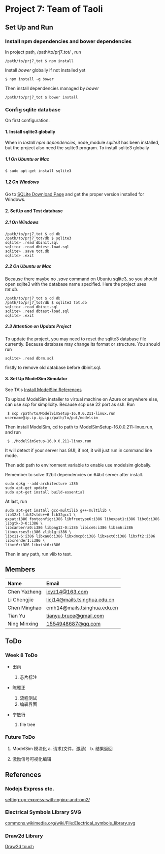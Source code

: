 # Project 7: Team of Taoli

## Set Up and Run
### Install npm dependencies and bower dependencies
In project path, /path/to/prj7_tot/ , run
```
/path/to/prj7_tot $ npm install
```
Install *bower* globally if not installed yet
```
$ npm install -g bower
```
Then install dependencies managed by *bower*
```
/path/to/prj7_tot $ bower install
```
### Config sqlite database
On first configuration: 
#### 1. Install sqlite3 globally
When in *Install npm dependencies*, node_module *sqlite3* has been installed, but the project also need the sqlite3 program.
To install sqlite3 globally
##### 1.1 On Ubuntu or Mac
```
$ sudo apt-get install sqlite3
```
##### 1.2 On Windows
Go to [SQLite Download Page](https://sqlite.org/download.html) and get the proper version installed for Windows.
#### 2. SetUp and Test database
##### 2.1 On Windows
```
/path/to/prj7_tot $ cd db
/path/to/prj7_tot/db $ sqlite3
sqlite> .read dbinit.sql
sqlite> .read dbtest-load.sql
sqlite> .save tot.db
sqlite> .exit
```
##### 2.2 On Ubuntu or Mac
Because there maybe no *.save* command on Ubuntu sqlite3, so you should open sqlite3 with the database name specified. Here the project uses *tot.db*.
```
/path/to/prj7_tot $ cd db
/path/to/prj7_tot/db $ sqlite3 tot.db
sqlite> .read dbinit.sql
sqlite> .read dbtest-load.sql
sqlite> .exit 
```
##### 2.3 Attention on Update Project
To update the project, you may need to reset the sqlite3 database file currently. Because database may change its format or structure.
You should run 
```
sqlite> .read dbrm.sql
```
firstly to remove old database before dbinit.sql.

#### 3. Set Up ModelSim Simulator
See TA's [Install ModelSim References](https://github.com/xgeric/2016-SE-TA/blob/master/ModelSim%E5%AE%89%E8%A3%85%E4%BD%BF%E7%94%A8%E6%89%8B%E5%86%8C.pdf)

To upload ModelSim installer to virtual machine on Azure or anywhere else, can use *scp* for simplicity. Because scp use 22 port as ssh.
Run
```
 $ scp /path/to/ModelSimSetup-16.0.0.211-linux.run  username@ip.ip.ip.ip:/path/to/put/modelsim
``` 
Then install ModelSim, cd to path to ModelSimSetup-16.0.0.211-linux.run, and run
```
 $ ./ModelSimSetup-16.0.0.211-linux.run
``` 
It will detect if your server has GUI, if not, it will just run in command line mode.

Then add path to environment variable to enable use modelsim globally.

Remember to solve 32bit dependencies on 64bit server after install.
```
sudo dpkg --add-architecture i386
sudo apt-get update
sudo apt-get install build-essential
```
At last, run
```
sudo apt-get install gcc-multilib g++-multilib \
lib32z1 lib32stdc++6 lib32gcc1 \
expat:i386 fontconfig:i386 libfreetype6:i386 libexpat1:i386 libc6:i386 libgtk-3-0:i386 \
libcanberra0:i386 libpng12-0:i386 libice6:i386 libsm6:i386 libncurses5:i386 zlib1g:i386 \
libx11-6:i386 libxau6:i386 libxdmcp6:i386 libxext6:i386 libxft2:i386 libxrender1:i386 \
libxt6:i386 libxtst6:i386
```
Then in any path, run vlib to test. 

## Members
| Name         | Email        
|:------------ |:------------
| Chen Yazheng |icyz14@163.com
| Li Chengjie  |licj14@mails.tsinghua.edu.cn
| Chen Minghao |cmh14@mails.tsinghua.edu.cn
| Tian Yu      |tianyu.bruce@gmail.com
| Ning Minxing |1554948687@qq.com

## ToDo 

### Week 8 ToDo
* 田雨
    1. 芯片标注

* 陈雅正
    1. 流程测试
    2. 编辑界面

* 宁敏行
    1. file tree

### Future ToDo
1. ModelSim 模块化
    a. 请求(文件，激励）
    b. 结果返回

2. 激励信号可视化编辑

## References
### Nodejs Express etc.
[setting-up-express-with-nginx-and-pm2/](http://blog.danyll.com/setting-up-express-with-nginx-and-pm2/)

### Electrical Symbols Library SVG
[commons.wikimedia.org/wiki/File:Electrical_symbols_library.svg](https://commons.wikimedia.org/wiki/File:Electrical_symbols_library.svg)</br>

### Draw2d Library
[Draw2d touch](http://www.draw2d.org/draw2d/)